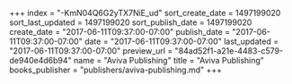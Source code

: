 +++
index = "-KmN04Q6G2yTX7NiE_ud"
sort_create_date = 1497199020
sort_last_updated = 1497199020
sort_publish_date = 1497199020
create_date = "2017-06-11T09:37:00-07:00"
publish_date = "2017-06-11T09:37:00-07:00"
date = "2017-06-11T09:37:00-07:00"
last_updated = "2017-06-11T09:37:00-07:00"
preview_url = "84ad52f1-a21e-4483-c579-de940e4d6b94"
name = "Aviva Publishing"
title = "Aviva Publishing"
books_publisher = "publishers/aviva-publishing.md"
+++
